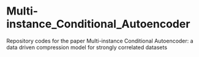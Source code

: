 # Multi-instance_Conditional_Autoencoder
Repository  codes for the paper Multi-instance Conditional Autoencoder: a data driven compression model for strongly correlated datasets
